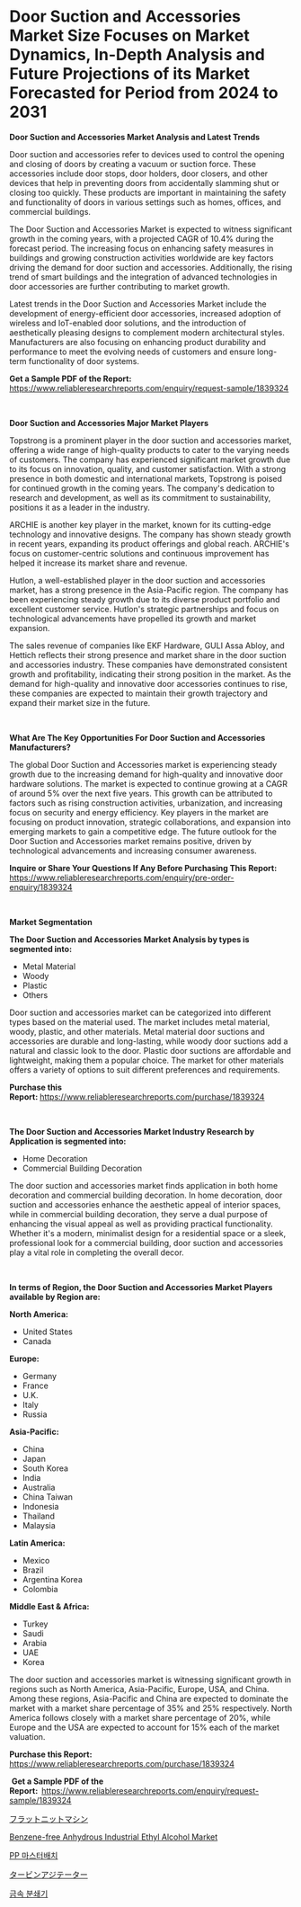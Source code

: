 <p><h1>Door Suction and Accessories Market Size Focuses on Market Dynamics, In-Depth Analysis and Future Projections of its Market Forecasted for Period from 2024 to 2031</h1></p><p><strong>Door Suction and Accessories Market Analysis and Latest Trends</strong></p>
<p><p>Door suction and accessories refer to devices used to control the opening and closing of doors by creating a vacuum or suction force. These accessories include door stops, door holders, door closers, and other devices that help in preventing doors from accidentally slamming shut or closing too quickly. These products are important in maintaining the safety and functionality of doors in various settings such as homes, offices, and commercial buildings.</p><p>The Door Suction and Accessories Market is expected to witness significant growth in the coming years, with a projected CAGR of 10.4% during the forecast period. The increasing focus on enhancing safety measures in buildings and growing construction activities worldwide are key factors driving the demand for door suction and accessories. Additionally, the rising trend of smart buildings and the integration of advanced technologies in door accessories are further contributing to market growth.</p><p>Latest trends in the Door Suction and Accessories Market include the development of energy-efficient door accessories, increased adoption of wireless and IoT-enabled door solutions, and the introduction of aesthetically pleasing designs to complement modern architectural styles. Manufacturers are also focusing on enhancing product durability and performance to meet the evolving needs of customers and ensure long-term functionality of door systems.</p></p>
<p><strong>Get a Sample PDF of the Report:&nbsp;</strong> <a href="https://www.reliableresearchreports.com/enquiry/request-sample/1839324">https://www.reliableresearchreports.com/enquiry/request-sample/1839324</a></p>
<p>&nbsp;</p>
<p><strong>Door Suction and Accessories Major Market Players</strong></p>
<p><p>Topstrong is a prominent player in the door suction and accessories market, offering a wide range of high-quality products to cater to the varying needs of customers. The company has experienced significant market growth due to its focus on innovation, quality, and customer satisfaction. With a strong presence in both domestic and international markets, Topstrong is poised for continued growth in the coming years. The company's dedication to research and development, as well as its commitment to sustainability, positions it as a leader in the industry.</p><p>ARCHIE is another key player in the market, known for its cutting-edge technology and innovative designs. The company has shown steady growth in recent years, expanding its product offerings and global reach. ARCHIE's focus on customer-centric solutions and continuous improvement has helped it increase its market share and revenue.</p><p>Hutlon, a well-established player in the door suction and accessories market, has a strong presence in the Asia-Pacific region. The company has been experiencing steady growth due to its diverse product portfolio and excellent customer service. Hutlon's strategic partnerships and focus on technological advancements have propelled its growth and market expansion.</p><p>The sales revenue of companies like EKF Hardware, GULI Assa Abloy, and Hettich reflects their strong presence and market share in the door suction and accessories industry. These companies have demonstrated consistent growth and profitability, indicating their strong position in the market. As the demand for high-quality and innovative door accessories continues to rise, these companies are expected to maintain their growth trajectory and expand their market size in the future.</p></p>
<p>&nbsp;</p>
<p><strong>What Are The Key Opportunities For Door Suction and Accessories Manufacturers?</strong></p>
<p><p>The global Door Suction and Accessories market is experiencing steady growth due to the increasing demand for high-quality and innovative door hardware solutions. The market is expected to continue growing at a CAGR of around 5% over the next five years. This growth can be attributed to factors such as rising construction activities, urbanization, and increasing focus on security and energy efficiency. Key players in the market are focusing on product innovation, strategic collaborations, and expansion into emerging markets to gain a competitive edge. The future outlook for the Door Suction and Accessories market remains positive, driven by technological advancements and increasing consumer awareness.</p></p>
<p><strong>Inquire or Share Your Questions If Any Before Purchasing This Report:</strong> <a href="https://www.reliableresearchreports.com/enquiry/pre-order-enquiry/1839324">https://www.reliableresearchreports.com/enquiry/pre-order-enquiry/1839324</a></p>
<p>&nbsp;</p>
<p><strong>Market Segmentation</strong></p>
<p><strong>The Door Suction and Accessories Market Analysis by types is segmented into:</strong></p>
<p><ul><li>Metal Material</li><li>Woody</li><li>Plastic</li><li>Others</li></ul></p>
<p><p>Door suction and accessories market can be categorized into different types based on the material used. The market includes metal material, woody, plastic, and other materials. Metal material door suctions and accessories are durable and long-lasting, while woody door suctions add a natural and classic look to the door. Plastic door suctions are affordable and lightweight, making them a popular choice. The market for other materials offers a variety of options to suit different preferences and requirements.</p></p>
<p><strong>Purchase this Report:&nbsp;</strong><a href="https://www.reliableresearchreports.com/purchase/1839324">https://www.reliableresearchreports.com/purchase/1839324</a></p>
<p>&nbsp;</p>
<p><strong>The Door Suction and Accessories Market Industry Research by Application is segmented into:</strong></p>
<p><ul><li>Home Decoration</li><li>Commercial Building Decoration</li></ul></p>
<p><p>The door suction and accessories market finds application in both home decoration and commercial building decoration. In home decoration, door suction and accessories enhance the aesthetic appeal of interior spaces, while in commercial building decoration, they serve a dual purpose of enhancing the visual appeal as well as providing practical functionality. Whether it's a modern, minimalist design for a residential space or a sleek, professional look for a commercial building, door suction and accessories play a vital role in completing the overall decor.</p></p>
<p>&nbsp;</p>
<p><strong>In terms of Region, the Door Suction and Accessories Market Players available by Region are:</strong></p>
<p>
    <p> <strong> North America: </strong>
        <ul>
            <li>United States</li>
            <li>Canada</li>
        </ul>
        </p> 
    <p> <strong> Europe: </strong>
        <ul>
            <li>Germany</li>
            <li>France</li>
            <li>U.K.</li>
            <li>Italy</li>
            <li>Russia</li>
        </ul>
        </p> 
    <p> <strong> Asia-Pacific: </strong>
        <ul>
            <li>China</li>
            <li>Japan</li>
            <li>South Korea</li>
            <li>India</li>
            <li>Australia</li>
            <li>China Taiwan</li>
            <li>Indonesia</li>
            <li>Thailand</li>
            <li>Malaysia</li>
        </ul>
        </p> 
    <p> <strong> Latin America: </strong>
        <ul>
            <li>Mexico</li>
            <li>Brazil</li>
            <li>Argentina Korea</li>
            <li>Colombia</li>
        </ul>
        </p> 
    <p> <strong> Middle East & Africa: </strong>
        <ul>
            <li>Turkey</li>
            <li>Saudi</li>
            <li>Arabia</li>
            <li>UAE</li>
            <li>Korea</li>
        </ul>
    </p>
    </p>
<p><p>The door suction and accessories market is witnessing significant growth in regions such as North America, Asia-Pacific, Europe, USA, and China. Among these regions, Asia-Pacific and China are expected to dominate the market with a market share percentage of 35% and 25% respectively. North America follows closely with a market share percentage of 20%, while Europe and the USA are expected to account for 15% each of the market valuation.</p></p>
<p><strong>Purchase this Report: </strong><a href="https://www.reliableresearchreports.com/purchase/1839324">https://www.reliableresearchreports.com/purchase/1839324</a></p>
<p>&nbsp;<strong>Get a Sample PDF of the Report:&nbsp;&nbsp;</strong><a href="https://www.reliableresearchreports.com/enquiry/request-sample/1839324">https://www.reliableresearchreports.com/enquiry/request-sample/1839324</a></p>
<p><strong></strong></p>
<p><p><a href="https://medium.com/@isabeleterson7845/%E3%83%95%E3%83%A9%E3%83%83%E3%83%88%E3%83%8B%E3%83%83%E3%83%88%E6%A9%9F%E3%81%AE%E5%B8%82%E5%A0%B4%E3%83%A1%E3%83%88%E3%83%AA%E3%83%83%E3%82%AF%E3%82%B9%E3%81%AE%E8%A7%A3%E8%AA%AD-%E5%B8%82%E5%A0%B4%E3%82%B7%E3%82%A7%E3%82%A2-%E3%83%88%E3%83%AC%E3%83%B3%E3%83%89-%E6%88%90%E9%95%B7%E3%83%91%E3%82%BF%E3%83%BC%E3%83%B3-56180863888a">フラットニットマシン</a></p><p><a href="https://github.com/dimitrishawkinswaynenp91rgz/Market-Research-Report-List-1/blob/main/benzene-free-anhydrous-industrial-ethyl-alcohol-market.md">Benzene-free Anhydrous Industrial Ethyl Alcohol Market</a></p><p><a href="https://medium.com/@koleledner/pp-%EB%A7%88%EC%8A%A4%ED%84%B0%EB%B0%B0%EC%B9%98-%EC%8B%9C%EC%9E%A5-%EB%B6%84%EC%84%9D-%EA%B8%80%EB%A1%9C%EB%B2%8C-%EC%82%B0%EC%97%85-%EC%A0%84%EB%A7%9D-%EB%B0%8F-%EC%98%88%EC%B8%A1-2024%EB%85%84%EB%B6%80%ED%84%B0-2031%EB%85%84%EA%B9%8C%EC%A7%80-3b4608b8bd1c">PP 마스터배치</a></p><p><a href="https://medium.com/@chrispcreem58/%E3%82%BF%E3%83%BC%E3%83%93%E3%83%B3%E6%92%B9%E6%8B%8C%E6%A9%9F%E5%B8%82%E5%A0%B4%E3%81%AE%E3%83%88%E3%83%AC%E3%83%B3%E3%83%89%E3%81%A8%E5%B8%82%E5%A0%B4%E5%88%86%E6%9E%90%E3%81%AF-2024%E5%B9%B4%E3%81%8B%E3%82%892031%E5%B9%B4%E3%81%BE%E3%81%A7%E3%81%AE%E6%9C%9F%E9%96%93%E3%81%AB%E4%BA%88%E6%B8%AC%E3%81%95%E3%82%8C%E3%81%A6%E3%81%84%E3%81%BE%E3%81%99-75f9fdcbcb16">タービンアジテーター</a></p><p><a href="https://medium.com/@koleledner/%EA%B8%88%EC%86%8D-%ED%8C%8C%EC%87%84%EA%B8%B0-%EA%B8%B0%EA%B3%84-%EC%8B%9C%EC%9E%A5-%EA%B7%9C%EB%AA%A8-%EC%97%B0%ED%8F%89%EA%B7%A0-%EC%84%B1%EC%9E%A5%EC%9C%A8-%ED%8A%B8%EB%A0%8C%EB%93%9C-2024-2030-9f1646c44ad2">금속 분쇄기</a></p></p>